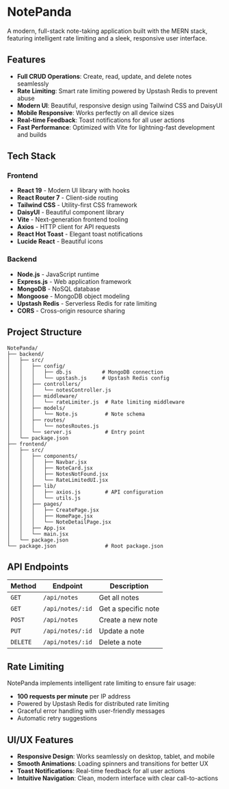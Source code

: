 # NotePanda

A modern, full-stack note-taking application built with the MERN stack, featuring intelligent rate limiting and a sleek, responsive user interface.

## Features

- **Full CRUD Operations**: Create, read, update, and delete notes seamlessly
- **Rate Limiting**: Smart rate limiting powered by Upstash Redis to prevent abuse
- **Modern UI**: Beautiful, responsive design using Tailwind CSS and DaisyUI
- **Mobile Responsive**: Works perfectly on all device sizes
- **Real-time Feedback**: Toast notifications for all user actions
- **Fast Performance**: Optimized with Vite for lightning-fast development and builds

## Tech Stack

### Frontend
- **React 19** - Modern UI library with hooks
- **React Router 7** - Client-side routing
- **Tailwind CSS** - Utility-first CSS framework
- **DaisyUI** - Beautiful component library
- **Vite** - Next-generation frontend tooling
- **Axios** - HTTP client for API requests
- **React Hot Toast** - Elegant toast notifications
- **Lucide React** - Beautiful icons

### Backend
- **Node.js** - JavaScript runtime
- **Express.js** - Web application framework
- **MongoDB** - NoSQL database
- **Mongoose** - MongoDB object modeling
- **Upstash Redis** - Serverless Redis for rate limiting
- **CORS** - Cross-origin resource sharing

## Project Structure

```
NotePanda/
├── backend/
│   ├── src/
│   │   ├── config/
│   │   │   ├── db.js          # MongoDB connection
│   │   │   └── upstash.js     # Upstash Redis config
│   │   ├── controllers/
│   │   │   └── notesController.js
│   │   ├── middleware/
│   │   │   └── rateLimiter.js  # Rate limiting middleware
│   │   ├── models/
│   │   │   └── Note.js         # Note schema
│   │   ├── routes/
│   │   │   └── notesRoutes.js
│   │   └── server.js           # Entry point
│   └── package.json
├── frontend/
│   ├── src/
│   │   ├── components/
│   │   │   ├── Navbar.jsx
│   │   │   ├── NoteCard.jsx
│   │   │   ├── NotesNotFound.jsx
│   │   │   └── RateLimitedUI.jsx
│   │   ├── lib/
│   │   │   ├── axios.js        # API configuration
│   │   │   └── utils.js
│   │   ├── pages/
│   │   │   ├── CreatePage.jsx
│   │   │   ├── HomePage.jsx
│   │   │   └── NoteDetailPage.jsx
│   │   ├── App.jsx
│   │   └── main.jsx
│   └── package.json
└── package.json                # Root package.json
```

## API Endpoints

| Method | Endpoint | Description |
|--------|----------|-------------|
| `GET` | `/api/notes` | Get all notes |
| `GET` | `/api/notes/:id` | Get a specific note |
| `POST` | `/api/notes` | Create a new note |
| `PUT` | `/api/notes/:id` | Update a note |
| `DELETE` | `/api/notes/:id` | Delete a note |

## Rate Limiting

NotePanda implements intelligent rate limiting to ensure fair usage:

- **100 requests per minute** per IP address
- Powered by Upstash Redis for distributed rate limiting
- Graceful error handling with user-friendly messages
- Automatic retry suggestions

## UI/UX Features

- **Responsive Design**: Works seamlessly on desktop, tablet, and mobile
- **Smooth Animations**: Loading spinners and transitions for better UX
- **Toast Notifications**: Real-time feedback for all user actions
- **Intuitive Navigation**: Clean, modern interface with clear call-to-actions